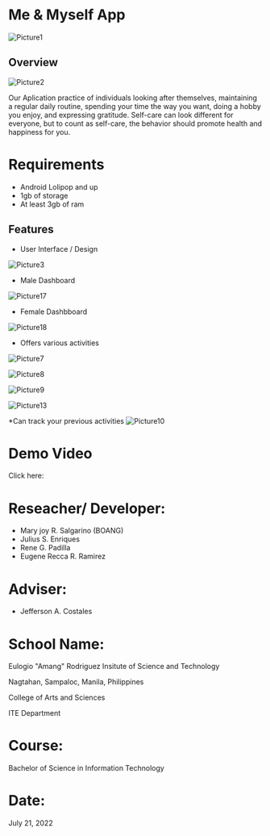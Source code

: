 # Me & Myself App
![Picture1](https://user-images.githubusercontent.com/109730772/180191729-eeb0e6d7-13b5-45ac-82fe-200d8b06685c.png)
## Overview
![Picture2](https://user-images.githubusercontent.com/109730772/180193341-7a9398e3-2507-438c-a583-ae621d8c73c1.png)

Our Aplication practice of individuals looking after themselves, maintaining a regular daily routine, spending your time the way you want, doing a hobby you enjoy, and expressing gratitude. Self-care can look different for everyone, but to count as self-care, the behavior should promote health and happiness for you.

# Requirements
* Android Lolipop and up
* 1gb of storage
* At least 3gb of ram




## Features
* User Interface / Design 

![Picture3](https://user-images.githubusercontent.com/109730772/180194147-7cdb2bb2-2ffa-42e9-a12d-8c3e6dbab9e2.png)

* Male Dashboard

![Picture17](https://user-images.githubusercontent.com/109730772/180199184-7d4b009e-1897-493d-b722-3cd5b6c9981e.png)

* Female Dashbboard 

![Picture18](https://user-images.githubusercontent.com/109730772/180199509-8f53683b-0d02-4e70-9e0f-49a12b4faf0a.png)


* Offers various activities 

![Picture7](https://user-images.githubusercontent.com/109730772/180195747-b1138df1-8a5b-4946-9d4b-d21c7ebfa6e9.png)


![Picture8](https://user-images.githubusercontent.com/109730772/180195756-0a22a27e-dd7b-42fa-b6e4-2aeb287bf8c2.png)


![Picture9](https://user-images.githubusercontent.com/109730772/180195768-eda04d3b-aa7b-40f1-8db4-78ea29080759.png)


![Picture13](https://user-images.githubusercontent.com/109730772/180196054-e5f92ef5-449a-4ced-9ce3-4c449085e131.png)


*Can track your previous activities 
![Picture10](https://user-images.githubusercontent.com/109730772/180195900-1bab09b5-6fbb-4e4c-b0a6-ffb0911e9f0c.png)

# Demo Video
Click here: 

# Reseacher/ Developer:
* Mary joy R. Salgarino (BOANG)
* Julius S. Enriques
* Rene G. Padilla
* Eugene Recca R. Ramirez

# Adviser:
* Jefferson A. Costales

# School Name:
Eulogio "Amang" Rodriguez Insitute of Science and Technology

Nagtahan, Sampaloc, Manila, Philippines

College of Arts and Sciences

ITE Department

# Course: 
Bachelor of Science in Information Technology 

# Date:
July 21, 2022









